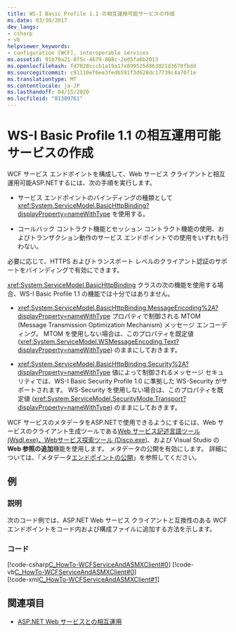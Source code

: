 ```yaml
---
title: WS-I Basic Profile 1.1 の相互運用可能サービスの作成
ms.date: 03/30/2017
dev_langs:
- csharp
- vb
helpviewer_keywords:
- configuration [WCF], interoperable services
ms.assetid: 91b70a21-8f5c-4679-808c-2ed5fa6b2013
ms.openlocfilehash: fd7828cccb1a19a17e899525d863021d3670fbdd
ms.sourcegitcommit: c91110ef6ee3fedb591f3d628dc17739c4a7071e
ms.translationtype: MT
ms.contentlocale: ja-JP
ms.lasthandoff: 04/15/2020
ms.locfileid: "81389761"
---
```

# <a name="creating-ws-i-basic-profile-11-interoperable-services"></a>WS-I Basic Profile 1.1 の相互運用可能サービスの作成
WCF サービス エンドポイントを構成して、Web サービス クライアントと相互運用可能ASP.NETするには、次の手順を実行します。  
  
- サービス エンドポイントのバインディングの種類として <xref:System.ServiceModel.BasicHttpBinding?displayProperty=nameWithType> を使用する。  
  
- コールバック コントラクト機能とセッション コントラクト機能の使用、およびトランザクション動作のサービス エンドポイントでの使用をいずれも行わない。  
  
必要に応じて、HTTPS およびトランスポート レベルのクライアント認証のサポートをバインディングで有効にできます。  
  
<xref:System.ServiceModel.BasicHttpBinding> クラスの次の機能を使用する場合、WS-I Basic Profile 1.1 の機能では十分ではありません。  
  
- <xref:System.ServiceModel.BasicHttpBinding.MessageEncoding%2A?displayProperty=nameWithType> プロパティで制御される MTOM (Message Transmission Optimization Mechanism) メッセージ エンコーディング。 MTOM を使用しない場合は、このプロパティを既定値 (<xref:System.ServiceModel.WSMessageEncoding.Text?displayProperty=nameWithType>) のままにしておきます。  
  
- <xref:System.ServiceModel.BasicHttpBinding.Security%2A?displayProperty=nameWithType> 値によって制御されるメッセージ セキュリティでは、WS-I Basic Security Profile 1.0 に準拠した WS-Security がサポートされます。 WS-Security を使用しない場合は、このプロパティを既定値 (<xref:System.ServiceModel.SecurityMode.Transport?displayProperty=nameWithType>) のままにしておきます。  
  
WCF サービスのメタデータをASP.NETで使用できるようにするには、Web サービスのクライアント生成ツールである[Web サービス記述言語ツール (Wsdl.exe)、Web](https://docs.microsoft.com/previous-versions/dotnet/netframework-4.0/7h3ystb6%28v=vs.100%29)[サービス探索ツール (Disco.exe)](https://docs.microsoft.com/previous-versions/dotnet/netframework-4.0/cy2a3ybs%28v=vs.100%29)、および Visual Studio の**Web 参照の追加**機能を使用します。 メタデータの公開を有効にします。 詳細については、「メタデータ[エンドポイントの公開](publishing-metadata-endpoints.md)」を参照してください。  
  
## <a name="example"></a>例  
  
### <a name="description"></a>説明  
 次のコード例では、ASP.NET Web サービス クライアントと互換性のある WCF エンドポイントをコード内および構成ファイルに追加する方法を示します。  
  
### <a name="code"></a>コード  
 [!code-csharp[C_HowTo-WCFServiceAndASMXClient#0](../../../samples/snippets/csharp/VS_Snippets_CFX/c_howto-wcfserviceandasmxclient/cs/program.cs#0)]
 [!code-vb[C_HowTo-WCFServiceAndASMXClient#0](../../../samples/snippets/visualbasic/VS_Snippets_CFX/c_howto-wcfserviceandasmxclient/vb/program.vb#0)]  
 [!code-xml[C_HowTo-WCFServiceAndASMXClient#1](../../../samples/snippets/csharp/VS_Snippets_CFX/c_howto-wcfserviceandasmxclient/common/app.config#1)]  
  
## <a name="see-also"></a>関連項目

- [ASP.NET Web サービスとの相互運用](./feature-details/interop-with-aspnet-web-services.md)
